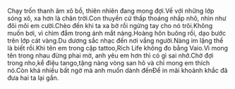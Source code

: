 Chạy trốn thanh âm xô bồ, thiên nhiên đang mong đợi.Về với những lớp sóng xô, xa hơn là chân trời.Con thuyền cứ thấp thoáng nhấp nhô, nhìn như đôi môi em cười.Chèo đến khi ta xa bờ rồi ngừng tay cho nó trôi.Không muốn bơi, vì chìm đắm trong ánh mắt nàng.Hoàng hôn buông rồi, dạo bước trên lớp cát vàng.Du dương sắc nhạc đến nơi vắng người.Nàng im lặng thế là biết rồi.Khi tên em trong cặp tattoo,Rich Life không đo bằng Vaio.Vì mong tên trong nhau đừng phai mờ, anh yêu em hơn thì có gì sai nhở.Chờ đợi trong nho,kể điệu tango,tặng nàng vòng san hô và chỉ mong em thích nó.Còn khá nhiều bất ngờ mà anh muốn dành đếnĐể in mãi khoảnh khắc đã đưa hai ta lại gần.
